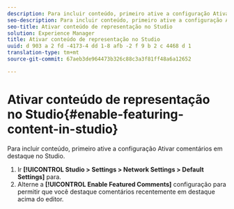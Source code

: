 ```yaml
---
description: Para incluir conteúdo, primeiro ative a configuração Ativar comentários em destaque no Studio.
seo-description: Para incluir conteúdo, primeiro ative a configuração Ativar comentários em destaque no Studio.
seo-title: Ativar conteúdo de representação no Studio
solution: Experience Manager
title: Ativar conteúdo de representação no Studio
uuid: d 903 a 2 fd -4173-4 dd 1-8 afb -2 f 9 b 2 c 4468 d 1
translation-type: tm+mt
source-git-commit: 67aeb3de964473b326c88c3a3f81ff48a6a12652

---
```



# Ativar conteúdo de representação no Studio{#enable-featuring-content-in-studio}

Para incluir conteúdo, primeiro ative a configuração Ativar comentários em destaque no Studio.

1. Ir **[!UICONTROL Studio > Settings > Network Settings > Default Settings]** para.
1. Alterne a **[!UICONTROL Enable Featured Comments]** configuração para permitir que você destaque comentários recentemente em destaque acima do editor.
